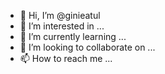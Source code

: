 - 👋 Hi, I’m @ginieatul
- 👀 I’m interested in ...
- 🌱 I’m currently learning ...
- 💞️ I’m looking to collaborate on ...
- 📫 How to reach me ...

<!---
ginieatul/ginieatul is a ✨ special ✨ repository because its `README.md` (this file) appears on your GitHub profile.
You can click the Preview link to take a look at your changes.
--->
